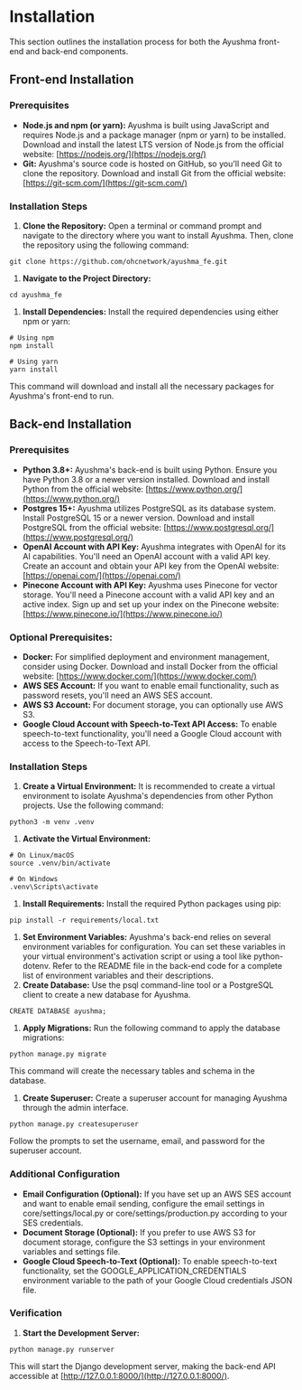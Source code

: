 # Installation

This section outlines the installation process for both the Ayushma front-end and back-end components.

## Front-end Installation

### **Prerequisites**

* **Node.js and npm (or yarn):** Ayushma is built using JavaScript and requires Node.js and a package manager (npm or yarn) to be installed. Download and install the latest LTS version of Node.js from the official website: [https://nodejs.org/](https://nodejs.org/)
* **Git:** Ayushma's source code is hosted on GitHub, so you'll need Git to clone the repository. Download and install Git from the official website: [https://git-scm.com/](https://git-scm.com/)

### **Installation Steps**

1. **Clone the Repository:** Open a terminal or command prompt and navigate to the directory where you want to install Ayushma. Then, clone the repository using the following command:

```
git clone https://github.com/ohcnetwork/ayushma_fe.git
```

1. **Navigate to the Project Directory:**

```
cd ayushma_fe
```

1. **Install Dependencies:** Install the required dependencies using either npm or yarn:

```
# Using npm
npm install
```

```
# Using yarn
yarn install
```

This command will download and install all the necessary packages for Ayushma's front-end to run.

## Back-end Installation

### **Prerequisites**

* **Python 3.8+:** Ayushma's back-end is built using Python. Ensure you have Python 3.8 or a newer version installed. Download and install Python from the official website: [https://www.python.org/](https://www.python.org/)
* **Postgres 15+:** Ayushma utilizes PostgreSQL as its database system. Install PostgreSQL 15 or a newer version. Download and install PostgreSQL from the official website: [https://www.postgresql.org/](https://www.postgresql.org/)
* **OpenAI Account with API Key:** Ayushma integrates with OpenAI for its AI capabilities. You'll need an OpenAI account with a valid API key. Create an account and obtain your API key from the OpenAI website: [https://openai.com/](https://openai.com/)
* **Pinecone Account with API Key:** Ayushma uses Pinecone for vector storage. You'll need a Pinecone account with a valid API key and an active index. Sign up and set up your index on the Pinecone website: [https://www.pinecone.io/](https://www.pinecone.io/)

### **Optional Prerequisites:**

* **Docker:** For simplified deployment and environment management, consider using Docker. Download and install Docker from the official website: [https://www.docker.com/](https://www.docker.com/)
* **AWS SES Account:** If you want to enable email functionality, such as password resets, you'll need an AWS SES account.
* **AWS S3 Account:** For document storage, you can optionally use AWS S3.
* **Google Cloud Account with Speech-to-Text API Access:** To enable speech-to-text functionality, you'll need a Google Cloud account with access to the Speech-to-Text API.

### **Installation Steps**

1. **Create a Virtual Environment:** It is recommended to create a virtual environment to isolate Ayushma's dependencies from other Python projects. Use the following command:

`python3 -m venv .venv`

1. **Activate the Virtual Environment:**

```
# On Linux/macOS
source .venv/bin/activate
```

```
# On Windows
.venv\Scripts\activate
```

1. **Install Requirements:** Install the required Python packages using pip:

`pip install -r requirements/local.txt`

1. **Set Environment Variables:** Ayushma's back-end relies on several environment variables for configuration. You can set these variables in your virtual environment's activation script or using a tool like python-dotenv. Refer to the README file in the back-end code for a complete list of environment variables and their descriptions.
2. **Create Database:** Use the psql command-line tool or a PostgreSQL client to create a new database for Ayushma.

`CREATE DATABASE ayushma;`

1. **Apply Migrations:** Run the following command to apply the database migrations:

`python manage.py migrate`

This command will create the necessary tables and schema in the database.

1. **Create Superuser:** Create a superuser account for managing Ayushma through the admin interface.

`python manage.py createsuperuser`

Follow the prompts to set the username, email, and password for the superuser account.

### Additional Configuration

* **Email Configuration (Optional):** If you have set up an AWS SES account and want to enable email sending, configure the email settings in core/settings/local.py or core/settings/production.py according to your SES credentials.
* **Document Storage (Optional):** If you prefer to use AWS S3 for document storage, configure the S3 settings in your environment variables and settings file.
* **Google Cloud Speech-to-Text (Optional):** To enable speech-to-text functionality, set the GOOGLE\_APPLICATION\_CREDENTIALS environment variable to the path of your Google Cloud credentials JSON file.

### Verification

1. **Start the Development Server:**

`python manage.py runserver`

This will start the Django development server, making the back-end API accessible at [http://127.0.0.1:8000/](http://127.0.0.1:8000/).
